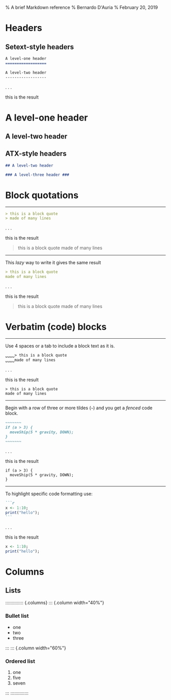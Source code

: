 % A brief Markdown reference
% Bernardo D'Auria
% February 20, 2019

# Headers

##  Setext-style headers

```markdown
A level-one header
==================

A level-two header
------------------
```

. . .

this is the result

A level-one header
==================

A level-two header
------------------


## ATX-style headers

```markdown
## A level-two header 

### A level-three header ###
```

# Block quotations

------------------

```markdown
> this is a block quote
> made of many lines
```

. . .

this is the result

> this is a block quote
> made of many lines


------------------

This _lazy_ way to write it gives the same result
```markdown
> this is a block quote
made of many lines
```

. . .

this is the result

>  this is a block quote
made of many lines

# Verbatim (code) blocks

------------------

Use 4 spaces or a tab to include a block text as it is.

```markdown
␣␣␣␣> this is a block quote
␣␣␣␣made of many lines
```

. . .

this is the result

    > this is a block quote  
    made of many lines

------------------

Begin with a row of three or more tildes (`~`) and you get a _fenced_ code block.

```markdown
~~~~~~~
if (a > 3) {
  moveShip(5 * gravity, DOWN);
}
~~~~~~~
```

. . .

this is the result

~~~~~~~
if (a > 3) {
  moveShip(5 * gravity, DOWN);
}
~~~~~~~

------------------

To highlight specific code formatting use:

````markdown
```r
x <- 1:10;
print("hello");
```
````

. . .

this is the result

```r
x <- 1:10;
print("hello");
```

# Columns

##  Lists

:::::::::::::: {.columns}
::: {.column width="40%"}

### Bullet list

* one
* two
* three

:::
::: {.column width="60%"}

### Ordered list

1. one
5. five
7. seven

:::
::::::::::::::
